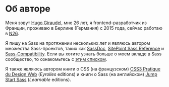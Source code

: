 
# Об авторе

Меня зовут [Hugo Giraudel](http://hugogiraudel.com), мне 26 лет, я frontend-разработчик из Франции, проживаю в Берлине (Германия) с 2015 года, сейчас работаю в [N26](https://n26.com).

Я пишу на Sass на протяжении нескольких лет и являюсь автором множества Sass-проектов, таких как [SassDoc](http://sassdoc.com), [SitePoint Sass Reference](http://sitepoint.com/sass-reference/) и [Sass-Compatibility](http://sass-compatibility.github.io). Если вы хотите узнать больше о моем вкладе в Sass сообщество, то ознакомьтесь с [этим списком](http://github.com/HugoGiraudel/awesome-sass).

Я также являюсь автором книги о CSS (на французском) [CSS3 Pratique du Design Web](http://css3-pratique.fr/) (*Eyrolles* editions) и книги о Sass (на английском) [Jump Start Sass](https://learnable.com/books/jump-start-sass) (*Learnable* editions).
